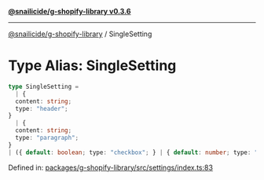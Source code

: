 [**@snailicide/g-shopify-library v0.3.6**](../README.md)

---

[@snailicide/g-shopify-library](../README.md) / SingleSetting

# Type Alias: SingleSetting

```ts
type SingleSetting =
  | {
  content: string;
  type: "header";
}
  | {
  content: string;
  type: "paragraph";
}
| ({ default: boolean; type: "checkbox"; } | { default: number; type: "number"; placeholder?: string | undefined; } | { default: string | number; options: { value: string; label: string; }[]; type: "radio"; } | ... 20 more ... | { ...; }) & { ...; };
```

Defined in:
[packages/g-shopify-library/src/settings/index.ts:83](https://github.com/gbtunney/snailicide-monorepo/blob/master/packages/g-shopify-library/src/settings/index.ts#L83)
